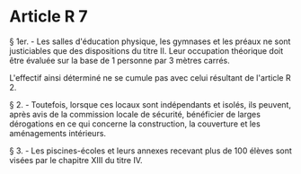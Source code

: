 # Article R 7

§ 1er. - Les salles d'éducation physique, les gymnases et les préaux ne sont justiciables que des dispositions du titre II. Leur occupation théorique doit être évaluée sur la base de 1 personne par 3 mètres carrés.

L'effectif ainsi déterminé ne se cumule pas avec celui résultant de l'article R 2.

§ 2. - Toutefois, lorsque ces locaux sont indépendants et isolés, ils peuvent, après avis de la commission locale de sécurité, bénéficier de larges dérogations en ce qui concerne la construction, la couverture et les aménagements intérieurs.

§ 3. - Les piscines-écoles et leurs annexes recevant plus de 100 élèves sont visées par le chapitre XIII du titre IV.
